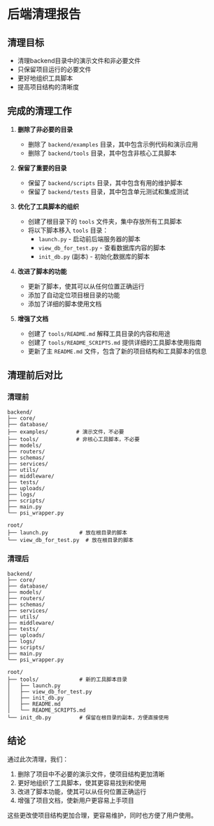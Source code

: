 # 后端清理报告

## 清理目标

- 清理backend目录中的演示文件和非必要文件
- 只保留项目运行的必要文件
- 更好地组织工具脚本
- 提高项目结构的清晰度

## 完成的清理工作

1. **删除了非必要的目录**
   - 删除了 `backend/examples` 目录，其中包含示例代码和演示应用
   - 删除了 `backend/tools` 目录，其中包含非核心工具脚本

2. **保留了重要的目录**
   - 保留了 `backend/scripts` 目录，其中包含有用的维护脚本
   - 保留了 `backend/tests` 目录，其中包含单元测试和集成测试

3. **优化了工具脚本的组织**
   - 创建了根目录下的 `tools` 文件夹，集中存放所有工具脚本
   - 将以下脚本移入 `tools` 目录：
     - `launch.py` - 启动前后端服务器的脚本
     - `view_db_for_test.py` - 查看数据库内容的脚本
     - `init_db.py` (副本) - 初始化数据库的脚本

4. **改进了脚本的功能**
   - 更新了脚本，使其可以从任何位置正确运行
   - 添加了自动定位项目根目录的功能
   - 添加了详细的脚本使用文档

5. **增强了文档**
   - 创建了 `tools/README.md` 解释工具目录的内容和用途
   - 创建了 `tools/README_SCRIPTS.md` 提供详细的工具脚本使用指南
   - 更新了主 `README.md` 文件，包含了新的项目结构和工具脚本的信息

## 清理前后对比

### 清理前

```
backend/
├── core/
├── database/
├── examples/         # 演示文件，不必要
├── tools/            # 非核心工具脚本，不必要
├── models/
├── routers/
├── schemas/
├── services/
├── utils/
├── middleware/
├── tests/
├── uploads/
├── logs/
├── scripts/
├── main.py
└── psi_wrapper.py

root/
├── launch.py          # 放在根目录的脚本
└── view_db_for_test.py  # 放在根目录的脚本
```

### 清理后

```
backend/
├── core/
├── database/
├── models/
├── routers/
├── schemas/
├── services/
├── utils/
├── middleware/
├── tests/
├── uploads/
├── logs/
├── scripts/
├── main.py
└── psi_wrapper.py

root/
├── tools/             # 新的工具脚本目录
│   ├── launch.py
│   ├── view_db_for_test.py
│   ├── init_db.py
│   ├── README.md
│   └── README_SCRIPTS.md
└── init_db.py         # 保留在根目录的副本，方便直接使用
```

## 结论

通过此次清理，我们：

1. 删除了项目中不必要的演示文件，使项目结构更加清晰
2. 更好地组织了工具脚本，使其更容易找到和使用
3. 改进了脚本功能，使其可以从任何位置正确运行
4. 增强了项目文档，使新用户更容易上手项目

这些更改使项目结构更加合理，更容易维护，同时也方便了用户使用。 